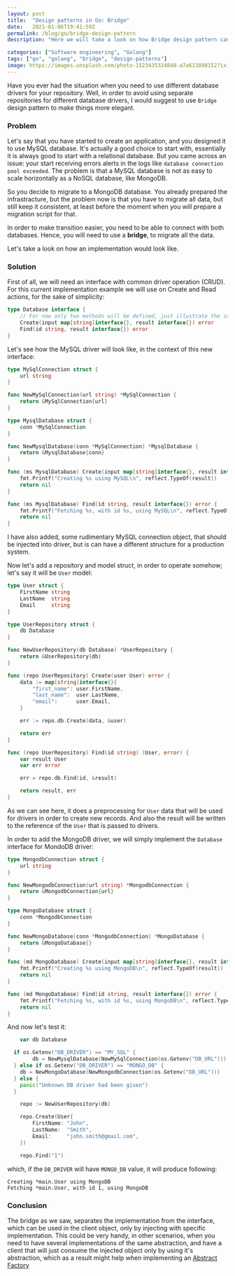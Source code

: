 ```yaml
---
layout: post
title:  "Design patterns in Go: Bridge"
date:   2021-01-06T19:41:59Z
permalink: /blog/go/bridge-design-pattern
description: "Here we will take a look on how Bridge design pattern can be implemented and used"

categories: ["Software engineering", "Golang"]
tags: ["go", "golang", "bridge", "design-patterns"]
image: https://images.unsplash.com/photo-1523435324848-a7a613898152?ixid=MXwxMjA3fDB8MHxwaG90by1wYWdlfHx8fGVufDB8fHw%3D&ixlib=rb-1.2.1&auto=format&fit=crop&w=1800&h=550&q=80
---
```



Have you ever had the situation when you need to use different database drivers for your repository. Well, in order to avoid using separate repositories for different database drivers, I would suggest to use `Bridge` design pattern to make things more elegant.

### Problem

Let's say that you have started to create an application, and you designed it to use MySQL database. It's actually a good choice to start with, essentially it is always good to start with a relational database. But you came across an issue: your start receiving errors alerts in the logs like `database connection pool exceeded`. The problem is that a MySQL database is not as easy to scale horizontally as a NoSQL database, like MongoDB.

So you decide to migrate to a MongoDB database. You already prepared the infrastracture, but the problem now is that you have to migrate all data, but still keep it consistent, at least before the moment when you will prepare a migration script for that.

In order to make transition easier, you need to be able to connect with both databases. Hence, you will need to use a **bridge**, to migrate all the data.

Let's take a look on how an implementation would look like.

### Solution

First of all, we will need an interface with common driver operation (CRUD). For this current implementation example we will use on Create and Read actions, for the sake of simplicity:

```go
type Database interface {
	// For now only two methods will be defined, just illustrate the idea
	Create(input map[string]interface{}, result interface{}) error
	Find(id string, result interface{}) error
}
```



Let's see how the MySQL driver will look like, in the context of this new interface:

```go
type MySqlConnection struct {
	url string
}

func NewMySqlConnection(url string) *MySqlConnection {
	return &MySqlConnection{url}
}

type MysqlDatabase struct {
	conn *MySqlConnection
}

func NewMysqlDatabase(conn *MySqlConnection) *MysqlDatabase {
	return &MysqlDatabase{conn}
}

func (ms MysqlDatabase) Create(input map[string]interface{}, result interface{}) error {
	fmt.Printf("Creating %s using MySQL\n", reflect.TypeOf(result))
	return nil
}

func (ms MysqlDatabase) Find(id string, result interface{}) error {
	fmt.Printf("Fetching %s, with id %s, using MySQL\n", reflect.TypeOf(result), id)
	return nil
}

```


I have also added, some rudimentary MySQL connection object, that should be injected into driver, but is can have a different structure for a production system.

Now let's add a repository and model struct, in order to operate somehow; let's say it will be `User` model:

```go
type User struct {
	FirstName string
	LastName  string
	Email     string
}

type UserRepository struct {
	db Database
}

func NewUserRepository(db Database) *UserRepository {
	return &UserRepository{db}
}

func (repo UserRepository) Create(user User) error {
	data := map[string]interface{}{
		"first_name": user.FirstName,
		"last_name":  user.LastName,
		"email":      user.Email,
	}

	err := repo.db.Create(data, &user)

	return err
}

func (repo UserRepository) Find(id string) (User, error) {
	var result User
	var err error

	err = repo.db.Find(id, &result)

	return result, err
}
```


As we can see here, it does a preprocessing for `User` data that will be used for drivers in order to create new records. And also the result will be written to the reference of the `User` that is passed to drivers.

In order to add the MongoDB driver, we will simply implement the `Database` interface for MondoDB driver:

```go
type MongodbConnection struct {
	url string
}

func NewMongodbConnection(url string) *MongodbConnection {
	return &MongodbConnection{url}
}

type MongoDatabase struct {
	conn *MongodbConnection
}

func NewMongoDatabase(conn *MongodbConnection) *MongoDatabase {
	return &MongoDatabase{}
}

func (md MongoDatabase) Create(input map[string]interface{}, result interface{}) error {
	fmt.Printf("Creating %s using MongoDB\n", reflect.TypeOf(result))
	return nil
}

func (md MongoDatabase) Find(id string, result interface{}) error {
	fmt.Printf("Fetching %s, with id %s, using MongoDB\n", reflect.TypeOf(result), id)
	return nil
}
```


And now let's test it:

```go
	var db Database

  if os.Getenv("DB_DRIVER") == "MY_SQL" {
		db = NewMysqlDatabase(NewMySqlConnection(os.Getenv("DB_URL")))
  } else if os.Getenv("DB_DRIVER") == "MONGO_DB" {
    db = NewMongoDatabase(NewMongodbConnection(os.Getenv("DB_URL")))
  } else {
    panic("Unknown DB driver had been given")
  }

	repo := NewUserRepository(db)

	repo.Create(User{
		FirstName: "John",
		LastName:  "Smith",
		Email:     "john.smith@gmail.com",
	})

	repo.Find("1")
```

which, if the `DB_DRIVER` will have `MONGO_DB` value, it will produce following:

```
Creating *main.User using MongoDB
Fetching *main.User, with id 1, using MongoDB
```



### Conclusion

The bridge as we saw, separates the implementation from the interface, which can be used in the client object, only by injecting with specific implementation. This could be very handy, in other scenarios, when you need to have several implementations of the same abstraction, and have a client that will just consume the injected object only by using it's abstraction, which as a result might help when implementing an [Abstract Factory](/blog/go/abstract-factory-pattern)


